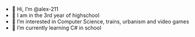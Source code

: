- 👋 Hi, I’m @alex-211
- 🏫 I am in the 3rd year of highschool
- 👀 I’m interested in Computer Science, trains, urbanism and video games
- 🌱 I’m currently learning C# in school

<!---
alex-211/alex-211 is a ✨ special ✨ repository because its `README.md` (this file) appears on your GitHub profile.
You can click the Preview link to take a look at your changes.
--->
